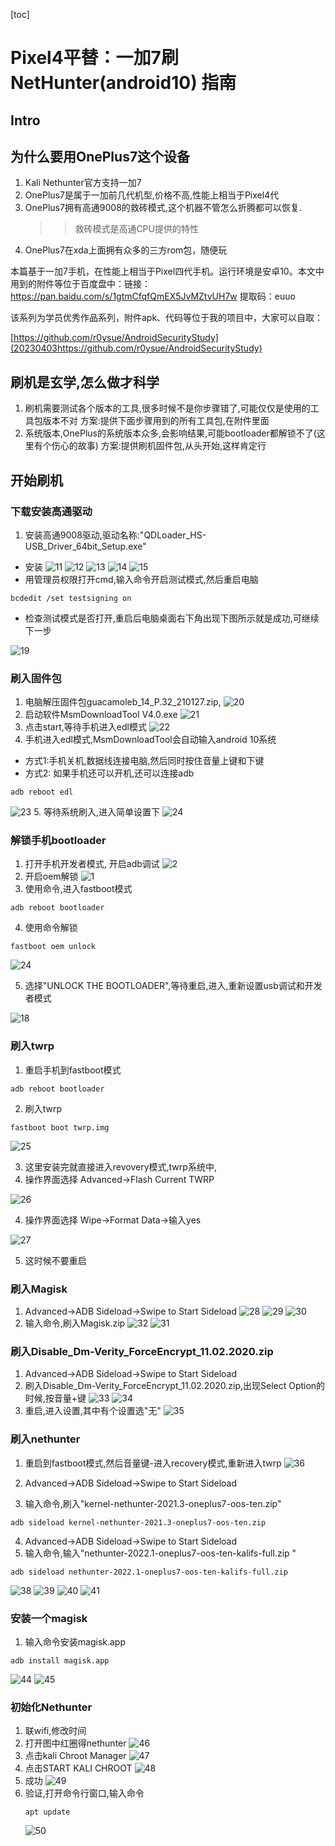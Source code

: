 [toc]

# Pixel4平替：一加7刷NetHunter(android10) 指南

## Intro

## 为什么要用OnePlus7这个设备
1. Kali Nethunter官方支持一加7
2. OnePlus7是属于一加前几代机型,价格不高,性能上相当于Pixel4代
3. OnePlus7拥有高通9008的救砖模式,这个机器不管怎么折腾都可以恢复.
    >> 救砖模式是高通CPU提供的特性
4. OnePlus7在xda上面拥有众多的三方rom包，随便玩


本篇基于一加7手机，在性能上相当于Pixel四代手机。运行环境是安卓10。本文中用到的附件等位于百度盘中：链接：https://pan.baidu.com/s/1gtmCfqfQmEX5JvMZtvUH7w 提取码：euuo 

该系列为学员优秀作品系列，附件apk、代码等位于我的项目中，大家可以自取：

[https://github.com/r0ysue/AndroidSecurityStudy](20230403https://github.com/r0ysue/AndroidSecurityStudy)

## 刷机是玄学,怎么做才科学
1. 刷机需要测试各个版本的工具,很多时候不是你步骤错了,可能仅仅是使用的工具包版本不对
方案:提供下面步骤用到的所有工具包,在附件里面
2. 系统版本,OnePlus的系统版本众多,会影响结果,可能bootloader都解锁不了(这里有个伤心的故事)
方案:提供刷机固件包,从头开始,这样肯定行

## 开始刷机
### 下载安装高通驱动

1. 安装高通9008驱动,驱动名称:"QDLoader_HS-USB_Driver_64bit_Setup.exe"
+ 安装
![11](2023041811.png)
![12](2023041812.png)
![13](2023041813.png)
![14](2023041814.png)
![15](2023041815.png)
+ 用管理员权限打开cmd,输入命令开启测试模式,然后重启电脑
```
bcdedit /set testsigning on
```
+ 检查测试模式是否打开,重启后电脑桌面右下角出现下图所示就是成功,可继续下一步

![19](2023041819.png)

### 刷入固件包

1. 电脑解压固件包guacamoleb_14_P.32_210127.zip,
   ![20](2023041820.png)
2. 启动软件MsmDownloadTool V4.0.exe
   ![21](2023041821.png)
3. 点击start,等待手机进入edl模式
   ![22](2023041822.png)
4. 手机进入edl模式,MsmDownloadTool会自动输入android 10系统
+ 方式1:手机关机,数据线连接电脑,然后同时按住音量上键和下键
+ 方式2: 如果手机还可以开机,还可以连接adb
```
adb reboot edl
```
![23](2023041823.png)
5. 等待系统刷入,进入简单设置下
![24](2023041824.jpg)

### 解锁手机bootloader

1. 打开手机开发者模式, 开启adb调试
![2](202304182.jpg)
2.  开启oem解锁
![1](202304181.jpg)
3.  使用命令,进入fastboot模式
```
adb reboot bootloader
```
4.  使用命令解锁
```
fastboot oem unlock
```
  ![24](2023041824.png)

5. 选择"UNLOCK THE BOOTLOADER",等待重启,进入,重新设置usb调试和开发者模式
  
  ![18](2023041818.jpg)

### 刷入twrp

1. 重启手机到fastboot模式
```
adb reboot bootloader
```
2. 刷入twrp
```
fastboot boot twrp.img
```
![25](2023041825.png)

3. 这里安装完就直接进入revovery模式,twrp系统中,
4. 操作界面选择 Advanced->Flash Current TWRP

![26](2023041826.jpg)

4. 操作界面选择 Wipe->Format Data->输入yes

![27](2023041827.jpg)

5. 这时候不要重启

### 刷入Magisk

1. Advanced->ADB Sideload->Swipe to Start Sideload
![28](2023041828.jpg)
![29](2023041829.jpg)
![30](2023041830.jpg)
2. 输入命令,刷入Magisk.zip
![32](2023041832.png)
![31](2023041831.jpg)

### 刷入Disable_Dm-Verity_ForceEncrypt_11.02.2020.zip

1. Advanced->ADB Sideload->Swipe to Start Sideload
2. 刷入Disable_Dm-Verity_ForceEncrypt_11.02.2020.zip,出现Select Option的时候,按音量+键
![33](2023041833.png)
![34](2023041834.png)
3. 重启,进入设置,其中有个设置选"无"
![35](2023041835.jpg)

### 刷入nethunter

1. 重启到fastboot模式,然后音量键-进入recovery模式,重新进入twrp
![36](2023041836.jpg)

2. Advanced->ADB Sideload->Swipe to Start Sideload
3. 输入命令,刷入"kernel-nethunter-2021.3-oneplus7-oos-ten.zip"
```
adb sideload kernel-nethunter-2021.3-oneplus7-oos-ten.zip 
```
4. Advanced->ADB Sideload->Swipe to Start Sideload
5. 输入命令,输入"nethunter-2022.1-oneplus7-oos-ten-kalifs-full.zip "
```
adb sideload nethunter-2022.1-oneplus7-oos-ten-kalifs-full.zip 
```
![38](2023041838.png)
![39](2023041839.jpg)
![40](2023041840.jpg)
![41](2023041841.jpg)

### 安装一个magisk
1. 输入命令安装magisk.app
```
adb install magisk.app
```
![44](2023041844.png)
![45](2023041845.jpg)

### 初始化Nethunter
1. 联wifi,修改时间
2. 打开图中红圈得nethunter
   ![46](2023041846.jpg)
3. 点击kali Chroot Manager
   ![47](2023041847.jpg)
4. 点击START KALI CHROOT
   ![48](2023041848.jpg)
5. 成功
   ![49](2023041849.jpg)
6. 验证,打开命令行窗口,输入命令
   ```
   apt update
   ```
   ![50](2023041850.jpg)
   